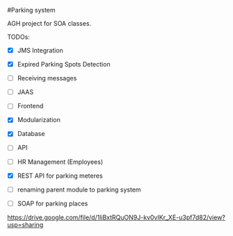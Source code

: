 #Parking system


AGH project for SOA classes.


TODOs:

- [x] JMS Integration
- [x] Expired Parking Spots Detection
- [ ] Receiving messages
- [ ] JAAS
- [ ] Frontend
- [x] Modularization
- [x] Database
- [ ] API
- [ ] HR Management (Employees)
- [x] REST API for parking meteres
- [ ] renaming parent module to parking system
- [ ] SOAP for parking places


https://drive.google.com/file/d/1liBxtRQuON9J-kv0vIKr_XE-u3pf7d82/view?usp=sharing

